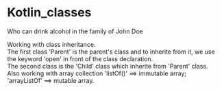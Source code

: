 # Kotlin_classes
Who can drink alcohol in the family of John Doe

Working with class inheritance.<br/>
The first class 'Parent' is the parent's class and to inherite from it, we use the keyword 'open' in front of the class declaration.<br/>
The second class is the 'Child' class which inherite from 'Parent' class.<br/>
Also working with array collection 'listOf()' ==> immutable array; 'arrayListOf' ==> mutable array.
